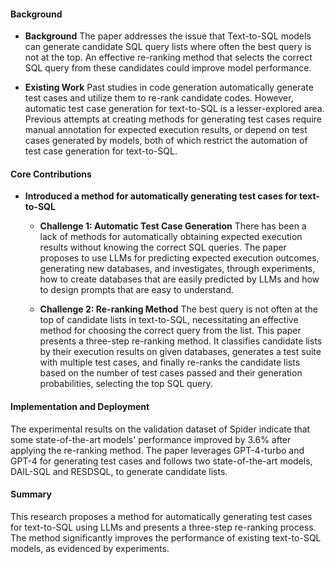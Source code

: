 #### Background
- **Background**
The paper addresses the issue that Text-to-SQL models can generate candidate SQL query lists where often the best query is not at the top. An effective re-ranking method that selects the correct SQL query from these candidates could improve model performance.

- **Existing Work**
Past studies in code generation automatically generate test cases and utilize them to re-rank candidate codes. However, automatic test case generation for text-to-SQL is a lesser-explored area. Previous attempts at creating methods for generating test cases require manual annotation for expected execution results, or depend on test cases generated by models, both of which restrict the automation of test case generation for text-to-SQL.

#### Core Contributions
  - **Introduced a method for automatically generating test cases for text-to-SQL**
    - **Challenge 1: Automatic Test Case Generation**
      There has been a lack of methods for automatically obtaining expected execution results without knowing the correct SQL queries. The paper proposes to use LLMs for predicting expected execution outcomes, generating new databases, and investigates, through experiments, how to create databases that are easily predicted by LLMs and how to design prompts that are easy to understand.

    - **Challenge 2: Re-ranking Method**
      The best query is not often at the top of candidate lists in text-to-SQL, necessitating an effective method for choosing the correct query from the list. This paper presents a three-step re-ranking method. It classifies candidate lists by their execution results on given databases, generates a test suite with multiple test cases, and finally re-ranks the candidate lists based on the number of test cases passed and their generation probabilities, selecting the top SQL query.

#### Implementation and Deployment
The experimental results on the validation dataset of Spider indicate that some state-of-the-art models' performance improved by 3.6% after applying the re-ranking method. The paper leverages GPT-4-turbo and GPT-4 for generating test cases and follows two state-of-the-art models, DAIL-SQL and RESDSQL, to generate candidate lists.

#### Summary
This research proposes a method for automatically generating test cases for text-to-SQL using LLMs and presents a three-step re-ranking process. The method significantly improves the performance of existing text-to-SQL models, as evidenced by experiments.